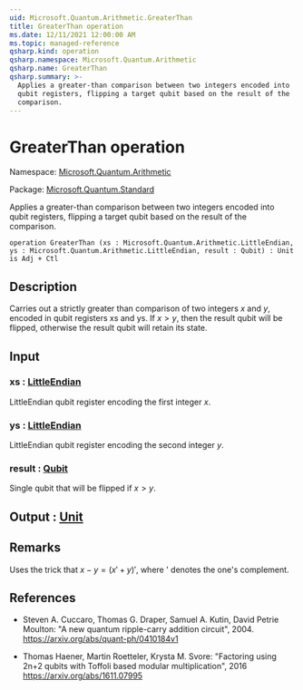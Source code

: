 ```yaml
---
uid: Microsoft.Quantum.Arithmetic.GreaterThan
title: GreaterThan operation
ms.date: 12/11/2021 12:00:00 AM
ms.topic: managed-reference
qsharp.kind: operation
qsharp.namespace: Microsoft.Quantum.Arithmetic
qsharp.name: GreaterThan
qsharp.summary: >-
  Applies a greater-than comparison between two integers encoded into
  qubit registers, flipping a target qubit based on the result of the
  comparison.
---
```


# GreaterThan operation

Namespace: [Microsoft.Quantum.Arithmetic](xref:Microsoft.Quantum.Arithmetic)

Package: [Microsoft.Quantum.Standard](https://nuget.org/packages/Microsoft.Quantum.Standard)


Applies a greater-than comparison between two integers encoded intoqubit registers, flipping a target qubit based on the result of thecomparison.

```qsharp
operation GreaterThan (xs : Microsoft.Quantum.Arithmetic.LittleEndian, ys : Microsoft.Quantum.Arithmetic.LittleEndian, result : Qubit) : Unit is Adj + Ctl
```


## Description

Carries out a strictly greater than comparison of two integers $x$ and $y$, encodedin qubit registers xs and ys. If $x > y$, then the result qubit will be flipped,otherwise the result qubit will retain its state.

## Input

### xs : [LittleEndian](xref:Microsoft.Quantum.Arithmetic.LittleEndian)

LittleEndian qubit register encoding the first integer $x$.


### ys : [LittleEndian](xref:Microsoft.Quantum.Arithmetic.LittleEndian)

LittleEndian qubit register encoding the second integer $y$.


### result : [Qubit](xref:microsoft.quantum.qsharp.valueliterals#qubit-literals)

Single qubit that will be flipped if $x > y$.



## Output : [Unit](xref:microsoft.quantum.qsharp.valueliterals#unit-literal)



## Remarks

Uses the trick that $x - y = (x'+y)'$, where ' denotes the one's complement.

## References

- Steven A. Cuccaro, Thomas G. Draper, Samuel A. Kutin, David  Petrie Moulton: "A new quantum ripple-carry addition circuit", 2004.  https://arxiv.org/abs/quant-ph/0410184v1- Thomas Haener, Martin Roetteler, Krysta M. Svore: "Factoring using 2n+2 qubits  with Toffoli based modular multiplication", 2016  https://arxiv.org/abs/1611.07995